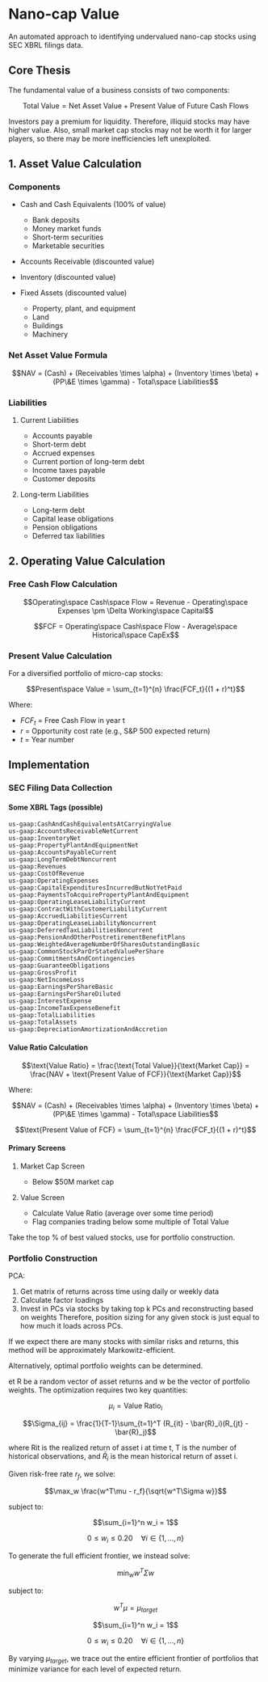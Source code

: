 # Nano-cap Value

An automated approach to identifying undervalued nano-cap stocks using SEC XBRL filings data.

## Core Thesis

The fundamental value of a business consists of two components:

```math
\text{Total Value} = \text{Net Asset Value} + \text{Present Value of Future Cash Flows}
```

Investors pay a premium for liquidity. Therefore, illiquid stocks may have higher value. Also, small market cap stocks may not be worth it for larger players, so there may be more inefficiencies left unexploited.

## 1. Asset Value Calculation

### Components
- Cash and Cash Equivalents (100% of value)
  - Bank deposits
  - Money market funds
  - Short-term securities
  - Marketable securities

- Accounts Receivable (discounted value)
- Inventory (discounted value)
- Fixed Assets (discounted value)
  - Property, plant, and equipment
  - Land
  - Buildings
  - Machinery

### Net Asset Value Formula

```math
NAV = (Cash) + (Receivables \times \alpha) + (Inventory \times \beta) + (PP\&E \times \gamma) - Total\space Liabilities
```

### Liabilities
1. Current Liabilities
   - Accounts payable
   - Short-term debt
   - Accrued expenses
   - Current portion of long-term debt
   - Income taxes payable
   - Customer deposits

2. Long-term Liabilities
   - Long-term debt
   - Capital lease obligations
   - Pension obligations
   - Deferred tax liabilities

## 2. Operating Value Calculation

### Free Cash Flow Calculation

```math
Operating\space Cash\space Flow = Revenue - Operating\space Expenses \pm \Delta Working\space Capital
```

```math
FCF = Operating\space Cash\space Flow - Average\space Historical\space CapEx
```

### Present Value Calculation
For a diversified portfolio of micro-cap stocks:

```math
Present\space Value = \sum_{t=1}^{n} \frac{FCF_t}{(1 + r)^t}
```

Where:
- $FCF_t$ = Free Cash Flow in year t
- $r$ = Opportunity cost rate (e.g., S&P 500 expected return)
- $t$ = Year number

## Implementation

### SEC Filing Data Collection

#### Some XBRL Tags (possible)
```
us-gaap:CashAndCashEquivalentsAtCarryingValue
us-gaap:AccountsReceivableNetCurrent
us-gaap:InventoryNet
us-gaap:PropertyPlantAndEquipmentNet
us-gaap:AccountsPayableCurrent
us-gaap:LongTermDebtNoncurrent
us-gaap:Revenues
us-gaap:CostOfRevenue
us-gaap:OperatingExpenses
us-gaap:CapitalExpendituresIncurredButNotYetPaid
us-gaap:PaymentsToAcquirePropertyPlantAndEquipment
us-gaap:OperatingLeaseLiabilityCurrent
us-gaap:ContractWithCustomerLiabilityCurrent
us-gaap:AccruedLiabilitiesCurrent
us-gaap:OperatingLeaseLiabilityNoncurrent
us-gaap:DeferredTaxLiabilitiesNoncurrent
us-gaap:PensionAndOtherPostretirementBenefitPlans
us-gaap:WeightedAverageNumberOfSharesOutstandingBasic
us-gaap:CommonStockParOrStatedValuePerShare
us-gaap:CommitmentsAndContingencies
us-gaap:GuaranteeObligations
us-gaap:GrossProfit
us-gaap:NetIncomeLoss
us-gaap:EarningsPerShareBasic
us-gaap:EarningsPerShareDiluted
us-gaap:InterestExpense
us-gaap:IncomeTaxExpenseBenefit
us-gaap:TotalLiabilities
us-gaap:TotalAssets
us-gaap:DepreciationAmortizationAndAccretion
```

#### Value Ratio Calculation

```math
\text{Value Ratio} = \frac{\text{Total Value}}{\text{Market Cap}} = \frac{NAV + \text{Present Value of FCF}}{\text{Market Cap}}
```

Where:
```math
NAV = (Cash) + (Receivables \times \alpha) + (Inventory \times \beta) + (PP\&E \times \gamma) - Total\space Liabilities
```

```math
\text{Present Value of FCF} = \sum_{t=1}^{n} \frac{FCF_t}{(1 + r)^t}
```

#### Primary Screens

1. Market Cap Screen
   - Below $50M market cap

2. Value Screen
   - Calculate Value Ratio (average over some time period)
   - Flag companies trading below some multiple of Total Value

Take the top % of best valued stocks, use for portfolio construction.

### Portfolio Construction

PCA:
  1. Get matrix of returns across time using daily or weekly data
  2. Calculate factor loadings
  3. Invest in PCs via stocks by taking top k PCs and reconstructing based on weights
Therefore, position sizing for any given stock is just equal to how much it loads across PCs.

If we expect there are many stocks with similar risks and returns, this method will be approximately Markowitz-efficient.


Alternatively, optimal portfolio weights can be determined.

et R be a random vector of asset returns and w be the vector of portfolio weights. The optimization requires two key quantities:

```math
\mu_i = \text{Value Ratio}_i
```
```math
\Sigma_{ij} = \frac{1}{T-1}\sum_{t=1}^T (R_{it} - \bar{R}_i)(R_{jt} - \bar{R}_j)
```

where Rit is the realized return of asset i at time t, T is the number of historical observations, and $\bar{R}_i$ is the mean historical return of asset i.

Given risk-free rate $r_f$, we solve:

```math
\max_w \frac{w^T\mu - r_f}{\sqrt{w^T\Sigma w}}
```

subject to:
```math
\sum_{i=1}^n w_i = 1
```
```math
0 \leq w_i \leq 0.20 \quad \forall i \in \{1,...,n\}
```

To generate the full efficient frontier, we instead solve:

```math
\min_w w^T\Sigma w
```

subject to:
```math
w^T\mu = \mu_{target}
```
```math
\sum_{i=1}^n w_i = 1
```
```math
0 \leq w_i \leq 0.20 \quad \forall i \in \{1,...,n\}
```

By varying $\mu_{target}$, we trace out the entire efficient frontier of portfolios that minimize variance for each level of expected return.

